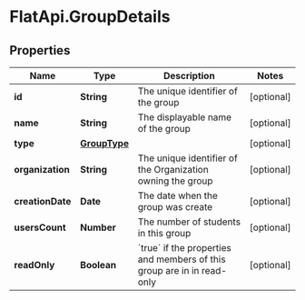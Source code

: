 # FlatApi.GroupDetails

## Properties
Name | Type | Description | Notes
------------ | ------------- | ------------- | -------------
**id** | **String** | The unique identifier of the group | [optional] 
**name** | **String** | The displayable name of the group | [optional] 
**type** | [**GroupType**](GroupType.md) |  | [optional] 
**organization** | **String** | The unique identifier of the Organization owning the group | [optional] 
**creationDate** | **Date** | The date when the group was create | [optional] 
**usersCount** | **Number** | The number of students in this group | [optional] 
**readOnly** | **Boolean** | &#x60;true&#x60; if the properties and members of this group are in in read-only  | [optional] 


